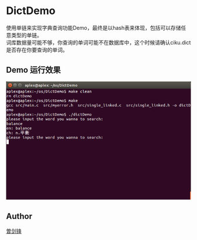 # DictDemo
使用单链来实现字典查询功能Demo，最终是以hash表来体现，包括可以存储任意类型的单链。  
词库数据量可能不够，你查询的单词可能不在数据库中，这个时候请确认ciku.dict是否存在你要查询的单词。

## Demo 运行效果

![DictDemo.png](image/DictDemo.png)

## Author

[曽剑锋](http://www.cnblogs.com/zengjfgit/)
